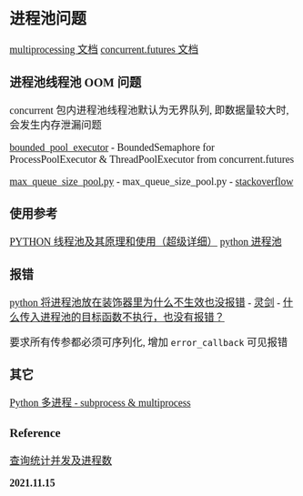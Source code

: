 <font size=4 face='楷体'>

## 进程池问题

[multiprocessing 文档](https://docs.python.org/zh-cn/3/library/multiprocessing.html)
[concurrent.futures 文档](https://docs.python.org/zh-cn/3/library/concurrent.futures.html)

### 进程池线程池 OOM 问题

concurrent 包内进程池线程池默认为无界队列, 即数据量较大时, 会发生内存泄漏问题

[bounded_pool_executor](https://github.com/mowshon/bounded_pool_executor) - BoundedSemaphore for ProcessPoolExecutor & ThreadPoolExecutor from concurrent.futures

[max_queue_size_pool.py](https://gist.github.com/noxdafox/4150eff0059ea43f6adbdd66e5d5e87e) - max_queue_size_pool.py - [stackoverflow](https://stackoverflow.com/questions/61517212/python-multiprocessing-pool)

### 使用参考

[PYTHON 线程池及其原理和使用（超级详细）](https://www.cnblogs.com/hoojjack/p/10846010.html)
[python 进程池](https://blog.csdn.net/weixin_41910699/article/details/109028642)

### 报错

[python 将进程池放在装饰器里为什么不生效也没报错](https://segmentfault.com/q/1010000009929602) - [灵剑](https://www.zhihu.com/question/61617396/answer/189453329) - [什么传入进程池的目标函数不执行，也没有报错？](https://zhuanlan.zhihu.com/p/393267512)

要求所有传参都必须可序列化, 增加 `error_callback` 可见报错

### 其它

[Python 多进程 - subprocess & multiprocess](https://www.cnblogs.com/brt2/p/13232368.html)

### Reference

[查询统计并发及进程数](https://www.cnblogs.com/dadonggg/articles/7485310.html)

**2021.11.15**
